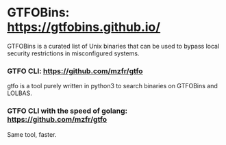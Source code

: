 # GTFOBins: https://gtfobins.github.io/
GTFOBins is a curated list of Unix binaries that can be used to bypass local security restrictions in misconfigured systems.

### GTFO CLI: https://github.com/mzfr/gtfo
gtfo is a tool purely written in python3 to search binaries on GTFOBins and LOLBAS.

### GTFO CLI with the speed of golang: https://github.com/mzfr/gtfo
Same tool, faster. 
